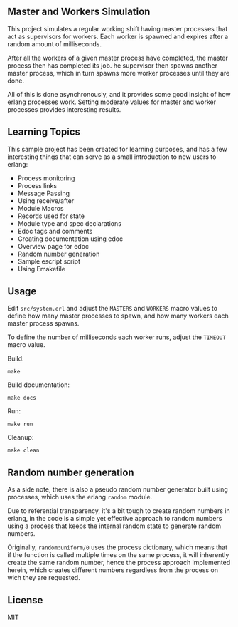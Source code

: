 
## Master and Workers Simulation

This project simulates a regular working shift having master processes that act as
supervisors for workers. Each worker is spawned and expires after a random amount
of milliseconds.

After all the workers of a given master process have completed, the master process
then has completed its job. he supervisor then spawns another master process, which
in turn spawns more worker processes until they are done.

All of this is done asynchronously, and it provides some good insight of how erlang
processes work. Setting moderate values for master and worker processes provides
interesting results.


## Learning Topics

This sample project has been created for learning purposes, and has a few interesting
things that can serve as a small introduction to new users to erlang:

- Process monitoring
- Process links
- Message Passing
- Using receive/after
- Module Macros
- Records used for state
- Module type and spec declarations
- Edoc tags and comments
- Creating documentation using edoc
- Overview page for edoc
- Random number generation
- Sample escript script
- Using Emakefile


## Usage

Edit `src/system.erl` and adjust the `MASTERS` and `WORKERS` macro values to define how
many master processes to spawn, and how many workers each master process spawns.

To define the number of milliseconds each worker runs, adjust the `TIMEOUT` macro value.

Build:

`make`

Build documentation:

`make docs`

Run:

`make run`

Cleanup:

`make clean`


## Random number generation

As a side note, there is also a pseudo random number generator built using processes,
which uses the erlang `random` module.

Due to referential transparency, it's a bit tough to create random numbers in erlang, 
in the code is a simple yet effective approach to random numbers using a process
that keeps the internal random state to generate random numbers.

Originally, `random:uniform/0` uses the process dictionary, which means that if the 
function is called multiple times on the same process, it will inherently create the
same random number, hence the process approach implemented herein, which
creates different numbers regardless from the process on wich they are requested.

## License

MIT